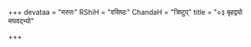 +++
devataa = "मरुतः"
RShiH = "वसिष्ठः"
ChandaH = "त्रिष्टुप्"
title = "०३ बृहद्वयो मघवद्भ्यो"

+++
